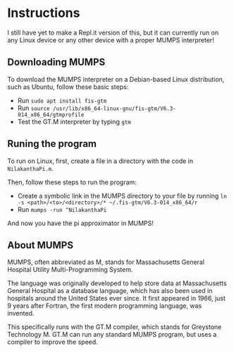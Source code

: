 # Instructions

I still have yet to make a Repl.it version of this, but it can currently run on any Linux device or any other device with a proper MUMPS interpreter!

## Downloading MUMPS

To download the MUMPS interpreter on a Debian-based Linux distribution, such as Ubuntu, follow these basic steps:
- Run `sudo apt install fis-gtm`
- Run `source /usr/lib/x86_64-linux-gnu/fis-gtm/V6.3-014_x86_64/gtmprofile`
- Test the GT.M interpreter by typing `gtm`

## Runing the program

To run on Linux, first, create a file in a directory with the code in `NilakanthaPi.m`.

Then, follow these steps to run the program:
- Create a symbolic link in the MUMPS directory to your file by running `ln -s <path>/<to>/<directory>/* ~/.fis-gtm/V6.3-014_x86_64/r`
- Run `mumps -run ^NilakanthaPi`

And now you have the pi approximator in MUMPS!

## About MUMPS

MUMPS, often abbreviated as M, stands for Massachusetts General Hospital Utility Multi-Programming System. 

The language was originally developed to help store data at Massachusetts General Hospital as a database language, which has also been used in hospitals around the United States ever since. It first appeared in 1966, just 9 years after Fortran, the first modern programming language, was invented.

This specifically runs with the GT.M compiler, which stands for Greystone Technology M. GT.M can run any standard MUMPS program, but uses a compiler to improve the speed.
